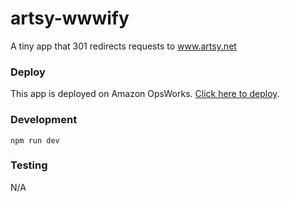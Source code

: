 # artsy-wwwify
A tiny app that 301 redirects requests to www.artsy.net

### Deploy

This app is deployed on Amazon OpsWorks. [Click here to deploy](https://console.aws.amazon.com/opsworks/home?region=us-east-1#/stack/7db728d1-44a8-49e0-8362-92e4723c898e/deployments/deploy-app).

### Development

    npm run dev

### Testing

N/A
